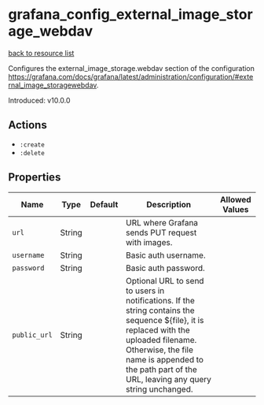 # grafana_config_external_image_storage_webdav

[back to resource list](https://github.com/sous-chefs/grafana#resources)

Configures the external_image_storage.webdav section of the configuration <https://grafana.com/docs/grafana/latest/administration/configuration/#external_image_storagewebdav>.

Introduced: v10.0.0

## Actions

- `:create`
- `:delete`

## Properties

| Name         | Type   | Default | Description                                                                                                                                                                                                                                   | Allowed Values |
| ------------ | ------ | ------- | --------------------------------------------------------------------------------------------------------------------------------------------------------------------------------------------------------------------------------------------- | -------------- |
| `url`        | String |         | URL where Grafana sends PUT request with images.                                                                                                                                                                                              |                |
| `username`   | String |         | Basic auth username.                                                                                                                                                                                                                          |                |
| `password`   | String |         | Basic auth password.                                                                                                                                                                                                                          |                |
| `public_url` | String |         | Optional URL to send to users in notifications. If the string contains the sequence ${file}, it is replaced with the uploaded filename. Otherwise, the file name is appended to the path part of the URL, leaving any query string unchanged. |                |
